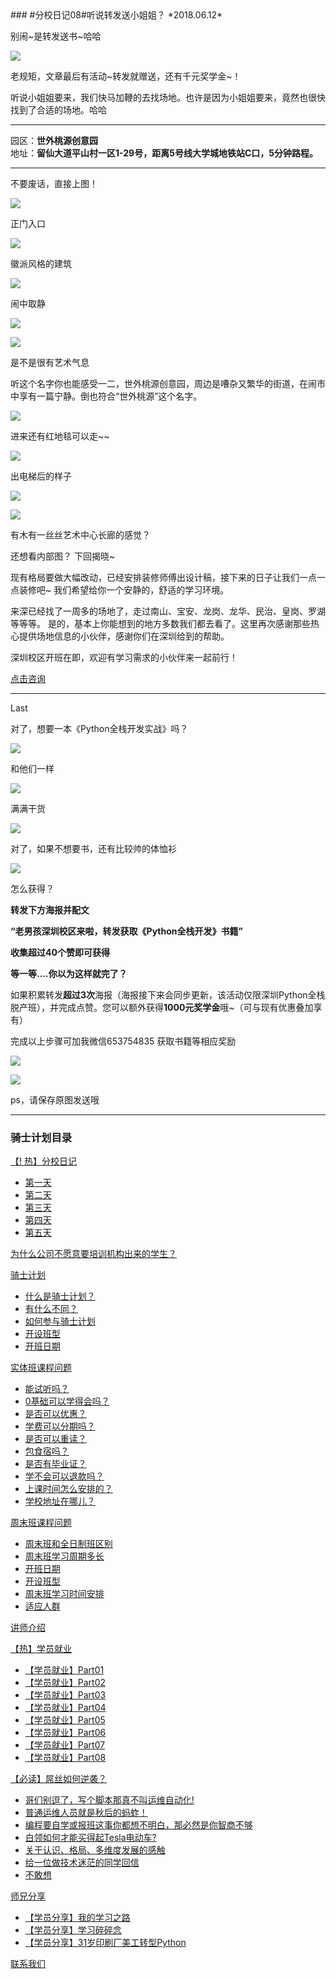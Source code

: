 <div style="display:none;"><img src="https://hcdn1.luffycity.com/data/knight/diary/04/10.png" alt=""></div>
### #分校日记08#听说转发送小姐姐？
*2018.06.12*  

别闹~是转发送书~哈哈

![](https://hcdn1.luffycity.com/data/knight/diary/05/01.jpeg)  

老规矩，文章最后有活动~转发就赠送，还有千元奖学金~！


听说小姐姐要来，我们快马加鞭的去找场地。也许是因为小姐姐要来，竟然也很快找到了合适的场地。哈哈

***

园区：**世外桃源创意园**    
地址：**留仙大道平山村一区1-29号，距离5号线大学城地铁站C口，5分钟路程。**

***

不要废话，直接上图！

![](https://hcdn1.luffycity.com/data/knight/diary/05/02.jpg)  

正门入口

![](https://hcdn1.luffycity.com/data/knight/diary/05/03.jpg)  

徽派风格的建筑

![](https://hcdn1.luffycity.com/data/knight/diary/05/04.jpg)  

闹中取静

![](https://hcdn1.luffycity.com/data/knight/diary/05/05.jpg)  

![](https://hcdn1.luffycity.com/data/knight/diary/05/06.jpg)  


是不是很有艺术气息

听这个名字你也能感受一二，世外桃源创意园，周边是嘈杂又繁华的街道，在闹市中享有一篇宁静。倒也符合“世外桃源”这个名字。

![](https://hcdn1.luffycity.com/data/knight/diary/05/07.jpg)  

进来还有红地毯可以走~~

![](https://hcdn1.luffycity.com/data/knight/diary/05/08.jpg)  

出电梯后的样子

![](https://hcdn1.luffycity.com/data/knight/diary/05/09.jpg)  

![](https://hcdn1.luffycity.com/data/knight/diary/05/10.jpg)  


有木有一丝丝艺术中心长廊的感觉？

还想看内部图？
下回揭晓~

现有格局要做大幅改动，已经安排装修师傅出设计稿，接下来的日子让我们一点一点装修吧~
我们希望给你一个安静的，舒适的学习环境。

来深已经找了一周多的场地了，走过南山、宝安、龙岗、龙华、民治、皇岗、罗湖等等等。
是的，基本上你能想到的地方多数我们都去看了。这里再次感谢那些热心提供场地信息的小伙伴，感谢你们在深圳给到的帮助。

深圳校区开班在即，欢迎有学习需求的小伙伴来一起前行！

[点击咨询](http://wwwtb.53kf.com/webCompany.php?style=1&arg=10155416)

***

Last

对了，想要一本《Python全栈开发实战》吗？  

![](https://hcdn1.luffycity.com/static/frontend/activity/givingbook4_1522138118.932145.jpeg)  

和他们一样  

![](https://hcdn1.luffycity.com/static/frontend/activity/givingbook1_1522138119.203927.jpeg)

满满干货

![](https://hcdn1.luffycity.com/static/frontend/activity/givingbook3_1522138119.6417637.jpeg)  

对了，如果不想要书，还有比较帅的体恤衫

![](https://hcdn1.luffycity.com/data/knight/diary/04/10.png)  

怎么获得？

**转发下方海报并配文**

**“老男孩深圳校区来啦，转发获取《Python全栈开发》书籍”**

**收集超过40个赞即可获得**

**等一等....你以为这样就完了？**

如果积累转发**超过3次**海报（海报接下来会同步更新，该活动仅限深圳Python全栈脱产班），并完成点赞。您可以额外获得**1000元奖学金**哦~（可与现有优惠叠加享有）

完成以上步骤可加我微信653754835 获取书籍等相应奖励


![](https://hcdn1.luffycity.com/data/knight/diary/05/11.png)

![](https://hcdn1.luffycity.com/data/knight/diary/05/12.png)

ps，请保存原图发送哦
***

### 骑士计划目录

[【! 热】分校日记](https://www.luffycity.com/qsjh-book/diary/)
- [第一天](https://www.luffycity.com/qsjh-book/diary/chapter01.html)
- [第二天](https://www.luffycity.com/qsjh-book/diary/chapter02.html)
- [第三天](https://www.luffycity.com/qsjh-book/diary/chapter03.html)
- [第四天](https://www.luffycity.com/qsjh-book/diary/chapter04.html)
- [第五天](https://www.luffycity.com/qsjh-book/diary/chapter05.html)

[为什么公司不愿意要培训机构出来的学生？](https://www.luffycity.com/qsjh-book/advertorial.html)

[骑士计划](https://www.luffycity.com/qsjh-book/knight/)
- [什么是骑士计划？](https://www.luffycity.com/qsjh-book/knight/chapter01.html)
- [有什么不同？](https://www.luffycity.com/qsjh-book/knight/chapter02.html)
- [如何参与骑士计划](https://www.luffycity.com/qsjh-book/knight/chapter03.html)
- [开设班型](https://www.luffycity.com/qsjh-book/knight/chapter04.html)
- [开班日期](https://www.luffycity.com/qsjh-book/knight/chapter05.html)

[实体班课程问题](https://www.luffycity.com/qsjh-book/question/)
- [能试听吗？](https://www.luffycity.com/qsjh-book/question/chapter01.html)
- [0基础可以学得会吗？](https://www.luffycity.com/qsjh-book/question/chapter02.html)
- [是否可以优惠？](https://www.luffycity.com/qsjh-book/question/chapter03.html)
- [学费可以分期吗？](https://www.luffycity.com/qsjh-book/question/chapter04.html)
- [是否可以重读？](https://www.luffycity.com/qsjh-book/question/chapter05.html)
- [包食宿吗？](https://www.luffycity.com/qsjh-book/question/chapter06.html)
- [是否有毕业证？](https://www.luffycity.com/qsjh-book/question/chapter07.html)
- [学不会可以退款吗？](https://www.luffycity.com/qsjh-book/question/chapter08.html)
- [上课时间怎么安排的？](https://www.luffycity.com/qsjh-book/question/chapter09.html)
- [学校地址在哪儿？](https://www.luffycity.com/qsjh-book/question/chapter10.html)

[周末班课程问题](https://www.luffycity.com/qsjh-book/wquestion/)

- [周末班和全日制班区别](https://www.luffycity.com/qsjh-book/wquestion/chapter01.html)
- [周末班学习周期多长](https://www.luffycity.com/qsjh-book/wquestion/chapter02.html)
- [开班日期](https://www.luffycity.com/qsjh-book/wquestion/chapter03.html)
- [开设班型](https://www.luffycity.com/qsjh-book/wquestion/chapter04.html)
- [周末班学习时间安排](https://www.luffycity.com/qsjh-book/wquestion/chapter05.html)
- [适应人群](https://www.luffycity.com/qsjh-book/wquestion/chapter06.html)


[讲师介绍](https://www.luffycity.com/qsjh-book/techers.html)

[【热】学员就业](https://www.luffycity.com/qsjh-book/jobs/)
- [【学员就业】Part01](https://www.luffycity.com/qsjh-book/jobs/chapter01.html)
- [【学员就业】Part02](https://www.luffycity.com/qsjh-book/jobs/chapter02.html)
- [【学员就业】Part03](https://www.luffycity.com/qsjh-book/jobs/chapter03.html)
- [【学员就业】Part04](https://www.luffycity.com/qsjh-book/jobs/chapter04.html)
- [【学员就业】Part05](https://www.luffycity.com/qsjh-book/jobs/chapter05.html)
- [【学员就业】Part06](https://www.luffycity.com/qsjh-book/jobs/chapter06.html)
- [【学员就业】Part07](https://www.luffycity.com/qsjh-book/jobs/chapter07.html)
- [【学员就业】Part08](https://www.luffycity.com/qsjh-book/jobs/chapter08.html)

[【必读】屌丝如何逆袭？](https://www.luffycity.com/qsjh-book/soul/)

- [哥们别逗了，写个脚本那真不叫运维自动化!](https://www.luffycity.com/qsjh-book/soul/chapter01.html)
- [普通运维人员就是秋后的蚂蚱！](https://www.luffycity.com/qsjh-book/soul/chapter02.html)
- [编程要自学或报班这事你都想不明白，那必然是你智商不够](https://www.luffycity.com/qsjh-book/soul/chapter03.html)
- [白领如何才能买得起Tesla电动车?](https://www.luffycity.com/qsjh-book/soul/chapter04.html)
- [关于认识、格局、多维度发展的感触](https://www.luffycity.com/qsjh-book/soul/chapter05.html)
- [给一位做技术迷茫的同学回信](https://www.luffycity.com/qsjh-book/soul/chapter06.html)
- [不敢想](https://www.luffycity.com/qsjh-book/soul/chapter07.html)

[师兄分享](https://www.luffycity.com/qsjh-book/bro/)
- [【学员分享】我的学习之路](https://www.luffycity.com/qsjh-book/bro/chapter01.html)
- [【学员分享】学习碎碎念](https://www.luffycity.com/qsjh-book/bro/chapter02.html)
- [【学员分享】31岁印刷厂美工转型Python](https://www.luffycity.com/qsjh-book/bro/chapter03.html)

[联系我们](https://www.luffycity.com/qsjh-book/contact.html)
